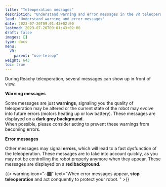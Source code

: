 ```yaml
---
title: "Teleoperation messages"
description: "Understand warning and error messages in the VR teleoperation app"
lead: "Understand warning and error messages"
date: 2023-07-26T09:01:43+02:00
lastmod: 2023-07-26T09:01:43+02:00
draft: false
images: []
type: docs
menu:
  VR:
    parent: "use-teleop"
weight: 643
toc: true
---
```


During Reachy teleoperation, several messages can show up in front of view.  

**Warning messages**  

Some messages are just **warnings**, signaling you the quality of teleoperation may be altered or the current state of the robot may evolve into future errors (motors heating up or low battery). These messages are displayed on a **dark grey background**.  
When possible, please consider acting to prevent these warnings from becoming errors.

**Error messages**  

Other messages may signal **errors**, which will lead to a fast dysfunction of the teleoperation. These messages are to take into account quickly, as you may not be controlling the robot properly anymore when they appear. These messages are displayed on a **red background**.  

{{< warning icon="👉🏾" text="When error messages appear, <b>stop teleoperation</b> and act conquently to protect your robot. " >}}
